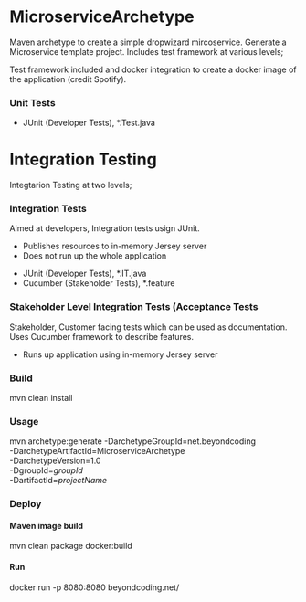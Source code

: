 # MicroserviceArchetype
Maven archetype to create a simple dropwizard mircoservice.
Generate a Microservice template project. Includes test framework at various levels;

Test framework included and docker integration to create a docker image of the application (credit Spotify).

### Unit Tests
- JUnit (Developer Tests), *.Test.java

# Integration Testing
Integtarion Testing at two levels;

### Integration Tests
Aimed at developers, Integration tests usign JUnit.
* Publishes resources to in-memory Jersey server
* Does not run up the whole application

 - JUnit (Developer Tests), *.IT.java
 - Cucumber (Stakeholder Tests), *.feature

### Stakeholder Level Integration Tests (Acceptance Tests
Stakeholder, Customer facing tests which can be used as documentation. Uses Cucumber framework to describe features.
* Runs up application using in-memory Jersey server 

### Build

mvn clean install

### Usage

mvn archetype:generate -DarchetypeGroupId=net.beyondcoding \
-DarchetypeArtifactId=MicroserviceArchetype \
-DarchetypeVersion=1.0 \
-DgroupId=_groupId_ \
-DartifactId=_projectName_

### Deploy

#### Maven image build

mvn clean package docker:build

#### Run 
docker run -p 8080:8080 beyondcoding.net/<name>



